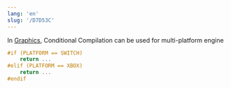 ```yaml
---
lang: 'en'
slug: '/D7D53C'
---
```


In [Graphics](./../.././docs/pages/Graphics.md), Conditional Compilation can be used for multi-platform engine

```cpp
#if (PLATFORM == SWITCH)
	return ...
#elif (PLATFORM == XBOX)
	return ...
#endif
```

<head>
  <html lang="en-US"/>
</head>

